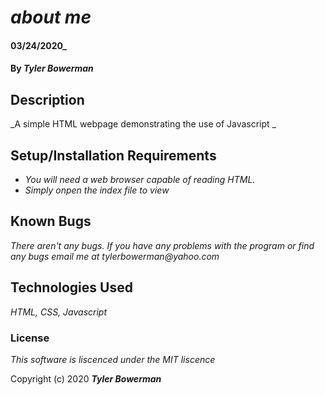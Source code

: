 # _about me_

####  03/24/2020_

#### By _**Tyler Bowerman**_

## Description

_A simple HTML webpage demonstrating the use of Javascript _

## Setup/Installation Requirements

* _You will need a web browser capable of reading HTML._
* _Simply onpen the index file to view_


## Known Bugs

_There aren't any bugs._
_If you have any problems with the program or find any bugs email me at tylerbowerman@yahoo.com_
## Technologies Used

_HTML, CSS, Javascript_

### License

*This software is liscenced under the MIT liscence*

Copyright (c) 2020 **_Tyler Bowerman_**
